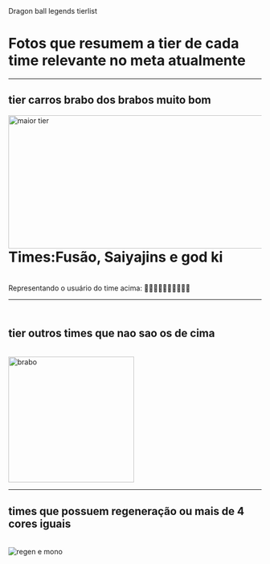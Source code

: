<!DOCTYPE html>
<html lang="pt-br">
<head>
<div>
    <meta charset="UTF-8">
    <meta http-equiv="X-UA-Compatible" content="IE=edge">
    <meta name="viewport" content="width=device-width, initial-scale=1.0">
    Dragon ball legends tierlist
    <h1>Fotos que resumem a tier de cada time relevante no meta atualmente</h1>
    <hr>
    <h2>tier carros brabo dos brabos muito bom</h2>
    <img align="left" alt="maior tier" height="265" width="600" src="https://cdn.discordapp.com/attachments/940798829987516506/941413256323547146/unknown.png"
    <br> <h1> Times:Fusão, Saiyajins e god ki </h1>
    <br> Representando o usuário do time acima: 💪🧠💪🧠💪🧠💪🧠💪🧠
<br>
    <hr>
    <h2> <br> tier outros times que nao sao os de cima</h2>
    <br> <img align="center" alt="brabo" height="250" width="250" src="https://media.discordapp.net/attachments/482200446958567425/562821472167657493/gif.gif"/>
    <hr>
    <h2>times que possuem regeneração ou mais de 4 cores iguais</h2>
    <br> <img align="left" alt="regen e mono" src="https://cdn.discordapp.com/attachments/940798829987516506/941407101098541087/Screenshot_2.png"/>
</head>
<body>
    
</body>
</html>

